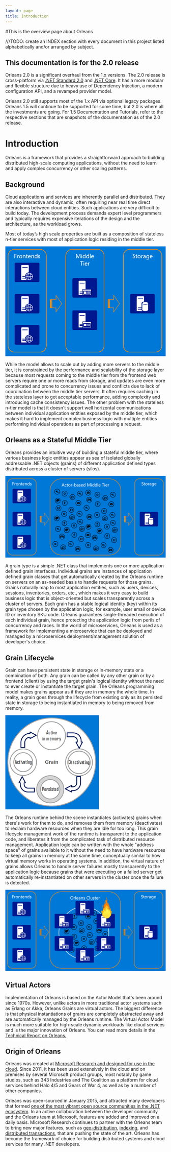 ```yaml
---
layout: page
title: Introduction
---
```

#This is the overview page about Orleans 

///TODO: create an INDEX section with every document in this project listed alphabetically and/or arranged by subject. 



## This documentation is for the 2.0 release
Orleans 2.0 is a significant overhaul from the 1.x versions.
The 2.0 release is cross-platform via [.NET Standard 2.0](https://github.com/dotnet/standard/blob/master/docs/versions/netstandard2.0.md) and [.NET Core](https://www.microsoft.com/net).
It has a more modular and flexible structure due to heavy use of Dependency Injection, a modern configuration API, and a revamped provider model.

Orleans 2.0 still supports most of the 1.x API via optional legacy packages.
Orleans 1.5 will continue to be supported for some time, but 2.0 is where all the investments are going.
For 1.5 Documentation and Tutorials, refer to the respective sections that are snapshots of the documentation as of the 2.0 release.

# Introduction

Orleans is a framework that provides a straightforward approach to building distributed high-scale computing applications, without the need to learn and apply complex concurrency or other scaling patterns.

## Background

Cloud applications and services are inherently parallel and distributed.
They are also interactive and dynamic; often requiring near real time direct interactions between cloud entities.
Such applications are very difficult to build today.
The development process demands expert level programmers and typically requires expensive iterations of the design and the architecture, as the workload grows.

Most of today’s high scale properties are built as a composition of stateless n-tier services with most of application logic residing in the middle tier.

![](images/n-tier.png)

While the model allows to scale out by adding more servers to the middle tier, it is constrained by the performance and scalability of the storage layer because most requests coming to the middle tier from the frontend web servers require one or more reads from storage, and updates are even more complicated and prone to concurrency issues and conflicts due to lack of coordination between the middle tier servers.
It often requires caching in the stateless layer to get acceptable performance, adding complexity and introducing cache consistency issues.
The other problem with the stateless n-tier model is that it doesn't support well horizontal communications between individual application entities exposed by the middle tier, which makes it hard to implement complex business logic with multiple entities performing individual operations as part of processing a request.

## Orleans as a Stateful Middle Tier

Orleans provides an intuitive way of building a stateful middle tier, where various business logic entities appear as sea of isolated globally addressable .NET objects (grains) of different application defined types distributed across a cluster of servers (silos).

![](images/actor-middle-tier.png)

A grain type is a simple .NET class that implements one or more application defined grain interfaces.
Individual grains are instances of application defined grain classes that get automatically created by the Orleans runtime on servers on an as-needed basis to handle requests for those grains.
Grains naturally map to most application entities, such as users, devices, sessions, inventories, orders, etc., which makes it very easy to build business logic that is object-oriented but scales transparently across a cluster of servers.
Each grain has a stable logical identity (key) within its grain type chosen by the application logic, for example, user email or device ID or inventory SKU code.
Orleans guarantees single-threaded execution of each individual grain, hence protecting the application logic from perils of concurrency and races.
In the world of microservices, Orleans is used as a framework for implementing a microservice that can be deployed and managed by a microservices deployment/management solution of developer's choice.

## Grain Lifecycle

Grain can have persistent state in storage or in-memory state or a combination of both.
Any grain can be called by any other grain or by a frontend (client) by using the target grain's logical identity without the need to ever create or instantiate the target grain.
The Orleans programming model makes grains appear as if they are in memory the whole time.
In reality, a grain goes through the lifecycle from existing only as its persisted state in storage to being instantiated in memory to being removed from memory.

![](images/grain-lifecycle.png)

The Orleans runtime behind the scene instantiates (activates) grains when there's work for them to do, and removes them from memory (deactivates) to reclaim hardware resources when they are idle for too long.
This grain lifecycle management work of the runtime is transparent to the application code, and liberates it from the complicated task of distributed resource management.
Application logic can be written with the whole "address space" of grains available to it without the need to have hardware resources to keep all grains in memory at the same time, conceptually similar to how virtual memory works in operating systems.
In addition, the virtual nature of grains allows Orleans to handle server failures mostly transparently to the application logic because grains that were executing on a failed server get automatically re-instantiated on other servers in the cluster once the failure is detected.

![](images/server-failure.png)

## Virtual Actors

Implementation of Orleans is based on the Actor Model that's been around since 1970s. However, unlike actors in more traditional actor systems such as Erlang or Akka, Orleans Grains are virtual actors.
The biggest difference is that physical instantiations of grains are completely abstracted away and are automatically managed by the Orleans runtime.
The Virtual Actor Model is much more suitable for high-scale dynamic workloads like cloud services and is the major innovation of Orleans.
You can read more details in the [Technical Report on Orleans.](https://www.microsoft.com/en-us/research/publication/orleans-distributed-virtual-actors-for-programmability-and-scalability)

## Origin of Orleans

Orleans was created at [Microsoft Research and designed for use in the cloud](https://www.microsoft.com/en-us/research/publication/orleans-distributed-virtual-actors-for-programmability-and-scalability/).
Since 2011, it has been used extensively in the cloud and on premises by several Microsoft product groups, most notably by game studios, such as 343 Industries and The Coalition as a platform for cloud services behind Halo 4/5 and Gears of War 4, as well as by a number of other companies.

Orleans was open-sourced in January 2015, and attracted many developers that formed [one of the most vibrant open source communities in the .NET ecosystem](http://mattwarren.org/2016/11/23/open-source-net-2-years-later/).
In an active collaboration between the developer community and the Orleans team at Microsoft, features are added and improved on a daily basis.
Microsoft Research continues to partner with the Orleans team to bring new major features, such as [geo-distribution](https://www.microsoft.com/en-us/research/publication/geo-distribution-actor-based-services/), [indexing](https://www.microsoft.com/en-us/research/publication/indexing-in-an-actor-oriented-database/), and [distributed transactions](https://www.microsoft.com/en-us/research/publication/transactions-distributed-actors-cloud-2/), that are pushing the state of the art.
Orleans has become the framework of choice for building distributed systems and cloud services for many .NET developers.